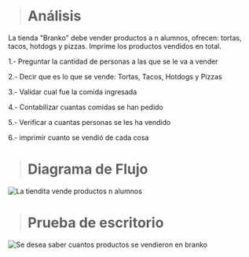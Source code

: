 > # Análisis 
La tienda "Branko" debe vender productos a n alumnos, ofrecen: tortas, tacos, hotdogs y pizzas. Imprime los productos vendidos en total.

1.- Preguntar la cantidad de personas a las que se le va a vender

2.- Decir que es lo que se vende: Tortas, Tacos, Hotdogs y Pizzas

3.- Validar cual fue la comida ingresada

4.- Contabilizar cuantas comidas se han pedido 

5.- Verificar a cuantas personas se les ha vendido 

6.- imprimir cuanto se vendió de cada cosa

> # Diagrama de Flujo
![La tiendita vende productos  n alumnos](https://github.com/carlostapia3305/ICI-1ra-Parcial-Portafolio/assets/143683517/a161d0a2-c6a8-42ed-8bb8-d595ec93b9bb)

> # Prueba de escritorio
![Se desea saber cuantos productos se vendieron en branko](https://github.com/carlostapia3305/ICI-1ra-Parcial-Portafolio/assets/143683517/caa1e591-093b-46ed-836d-231b2c8534c8)
